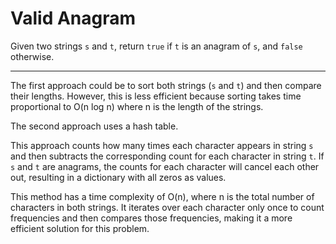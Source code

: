 # Valid Anagram

Given two strings `s` and `t`, return `true` if `t` is an anagram of `s`, and `false` otherwise.

---

The first approach could be to sort both strings (`s` and `t`) and then compare their lengths. However, this is less efficient because sorting takes time proportional to O(n log n) where n is the length of the strings.

The second approach uses a hash table.

This approach counts how many times each character appears in string `s` and then subtracts the corresponding count for each character in string `t`. If `s` and `t` are anagrams, the counts for each character will cancel each other out, resulting in a dictionary with all zeros as values.

This method has a time complexity of O(n), where n is the total number of characters in both strings. It iterates over each character only once to count frequencies and then compares those frequencies, making it a more efficient solution for this problem.
